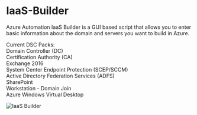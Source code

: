 # IaaS-Builder
Azure Automation IaaS Builder is a GUI based script that allows you to enter basic information about the domain and servers you want to build in Azure.

Current DSC Packs:<br/>
Domain Controller (DC)<br/>
Certification Authority (CA)<br/>
Exchange 2016<br/>
System Center Endpoint Protection (SCEP/SCCM)<br/>
Active Directory Federation Services (ADFS)<br/>
SharePoint<br/>
Workstation - Domain Join<br/>
Azure Windows Virtual Desktop<br/>

![IaaS Builder](https://github.com/chlaplan/IaaS-Builder/blob/master/Imgs/1.6.JPG)
